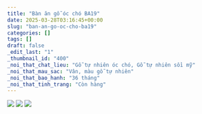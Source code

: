 ```yaml
---
title: "Bàn ăn gỗ óc chó BA19"
date: 2025-03-28T03:16:45+00:00
slug: "ban-an-go-oc-cho-ba19"
categories: []
tags: []
draft: false
_edit_last: "1"
_thumbnail_id: "400"
_noi_that_chat_lieu: "Gỗ tự nhiên óc chó, Gỗ tự nhiên sồi mỹ"
_noi_that_mau_sac: "Vân, màu gỗ tự nhiên"
_noi_that_bao_hanh: "36 tháng"
_noi_that_tinh_trang: "Còn hàng"
---
```

![](https://romax.vn/wp-content/uploads/2025/03/ban-an-go-oc-cho-ba19-1-1280x800.webp) ![](https://romax.vn/wp-content/uploads/2025/03/ban-an-go-oc-cho-ba19-2-1280x800.webp) ![](https://romax.vn/wp-content/uploads/2025/03/ban-an-go-oc-cho-ba19-3-1280x800.webp)